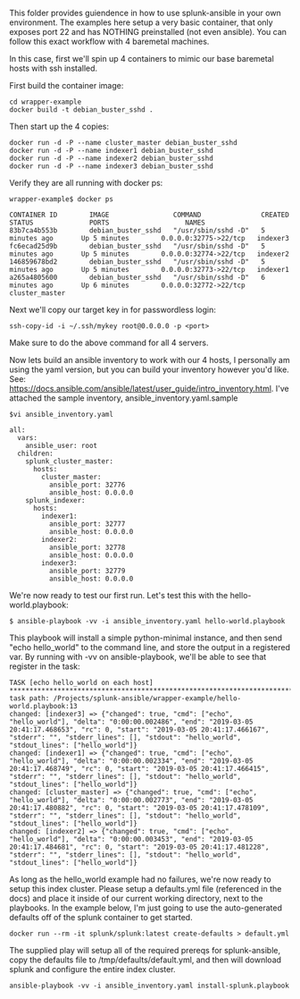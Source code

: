 This folder provides guiendence in how to use splunk-ansible in your own environment.  The examples here setup a very
 basic container, that only exposes port 22 and has NOTHING preinstalled (not even ansible). You can follow this exact workflow with 4 baremetal machines.
 
 In this case, first we'll spin up 4 containers to mimic our base baremetal hosts with ssh installed.

First build the container image:
```
cd wrapper-example
docker build -t debian_buster_sshd .
```
Then start up the 4 copies:
```
docker run -d -P --name cluster_master debian_buster_sshd
docker run -d -P --name indexer1 debian_buster_sshd
docker run -d -P --name indexer2 debian_buster_sshd
docker run -d -P --name indexer3 debian_buster_sshd
```
Verify they are all running with docker ps:
```
wrapper-example$ docker ps

CONTAINER ID        IMAGE                COMMAND               CREATED             STATUS              PORTS                   NAMES
83b7ca4b553b        debian_buster_sshd   "/usr/sbin/sshd -D"   5 minutes ago       Up 5 minutes        0.0.0.0:32775->22/tcp   indexer3
fc6ecad25d9b        debian_buster_sshd   "/usr/sbin/sshd -D"   5 minutes ago       Up 5 minutes        0.0.0.0:32774->22/tcp   indexer2
146859678bd2        debian_buster_sshd   "/usr/sbin/sshd -D"   5 minutes ago       Up 5 minutes        0.0.0.0:32773->22/tcp   indexer1
a265a4805600        debian_buster_sshd   "/usr/sbin/sshd -D"   6 minutes ago       Up 6 minutes        0.0.0.0:32772->22/tcp   cluster_master
```

Next we'll copy our target key in for passwordless login:

```
ssh-copy-id -i ~/.ssh/mykey root@0.0.0.0 -p <port>
```
Make sure to do the above command for all 4 servers.

Now lets build an ansible inventory to work with our 4 hosts, I personally am using the yaml version, but you can build your inventory
however you'd like.  See: https://docs.ansible.com/ansible/latest/user_guide/intro_inventory.html.  I've attached the sample
inventory, ansible_inventory.yaml.sample

```
$vi ansible_inventory.yaml

all:
  vars:
    ansible_user: root
  children:
    splunk_cluster_master:
      hosts:
        cluster_master:
          ansible_port: 32776
          ansible_host: 0.0.0.0
    splunk_indexer:
      hosts:
        indexer1:
          ansible_port: 32777
          ansible_host: 0.0.0.0
        indexer2:
          ansible_port: 32778
          ansible_host: 0.0.0.0
        indexer3:
          ansible_port: 32779
          ansible_host: 0.0.0.0
```

We're now ready to test our first run.  Let's test this with the hello-world.playbook:

```
$ ansible-playbook -vv -i ansible_inventory.yaml hello-world.playbook
```

This playbook will install a simple python-minimal instance, and then send "echo hello_world" to the command line, and store
the output in a registered var.  By running with -vv on ansible-playbook, we'll be able to see that register in the task:
```
TASK [echo hello_world on each host] ****************************************************************************************************************************************************************
task path: /Projects/splunk-ansible/wrapper-example/hello-world.playbook:13
changed: [indexer3] => {"changed": true, "cmd": ["echo", "hello_world"], "delta": "0:00:00.002486", "end": "2019-03-05 20:41:17.468653", "rc": 0, "start": "2019-03-05 20:41:17.466167", "stderr": "", "stderr_lines": [], "stdout": "hello_world", "stdout_lines": ["hello_world"]}
changed: [indexer1] => {"changed": true, "cmd": ["echo", "hello_world"], "delta": "0:00:00.002334", "end": "2019-03-05 20:41:17.468749", "rc": 0, "start": "2019-03-05 20:41:17.466415", "stderr": "", "stderr_lines": [], "stdout": "hello_world", "stdout_lines": ["hello_world"]}
changed: [cluster_master] => {"changed": true, "cmd": ["echo", "hello_world"], "delta": "0:00:00.002773", "end": "2019-03-05 20:41:17.480882", "rc": 0, "start": "2019-03-05 20:41:17.478109", "stderr": "", "stderr_lines": [], "stdout": "hello_world", "stdout_lines": ["hello_world"]}
changed: [indexer2] => {"changed": true, "cmd": ["echo", "hello_world"], "delta": "0:00:00.003453", "end": "2019-03-05 20:41:17.484681", "rc": 0, "start": "2019-03-05 20:41:17.481228", "stderr": "", "stderr_lines": [], "stdout": "hello_world", "stdout_lines": ["hello_world"]}
```

As long as the hello_world example had no failures, we're now ready to setup this index cluster.  Please setup a defaults.yml file (referenced in the docs)
and place it inside of our current working directory, next to the playbooks.  In the example below, I'm just going to use the
auto-generated defaults off of the splunk container to get started.

```
docker run --rm -it splunk/splunk:latest create-defaults > default.yml
```

The supplied play will setup all of 
the required prereqs for splunk-ansible, copy the defaults file to /tmp/defaults/default.yml, and then will download splunk and configure
the entire index cluster.

```
ansible-playbook -vv -i ansible_inventory.yaml install-splunk.playbook
```